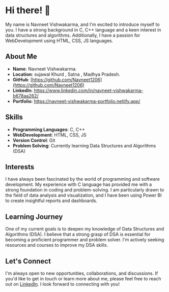 

# Hi there! 👋

My name is Navneet Vishwakarma, and I'm excited to introduce myself to you. I have a strong background in C, C++ language and a keen interest in data structures and algorithms. Additionally, I have a passion for WebDevelopment using  HTML, CSS, JS languages.

## About Me

- **Name**: Navneet Vishwakarma.
- **Location**: sujawal Khurd , Satna , Madhya Pradesh.
- **GitHub**: [https://github.com/Navneet1206](https://github.com/Navneet1206)
- **LinkedIn**: https://www.linkedin.com/in/navneet-vishwakarma-b678aa262/
- **Portfolio**: https://navneet-vishwakarma-portfolio.netlify.app/

## Skills

- **Programming Languages**: C, C++
- **WebDevelopment**: HTML, CSS, JS
- **Version Control**: Git
- **Problem Solving**: Currently learning Data Structures and Algorithms (DSA)

## Interests

I have always been fascinated by the world of programming and software development. My experience with C language has provided me with a strong foundation in coding and problem-solving. I am particularly drawn to the field of data analysis and visualization, and I have been using Power BI to create insightful reports and dashboards.

## Learning Journey

One of my current goals is to deepen my knowledge of Data Structures and Algorithms (DSA). I believe that a strong grasp of DSA is essential for becoming a proficient programmer and problem solver. I'm actively seeking resources and courses to improve my DSA skills.


## Let's Connect

I'm always open to new opportunities, collaborations, and discussions. If you'd like to get in touch or learn more about me, please feel free to reach out on [LinkedIn](https://www.linkedin.com/in/navneet-vishwakarma-b678aa262/). I look forward to connecting with you!

